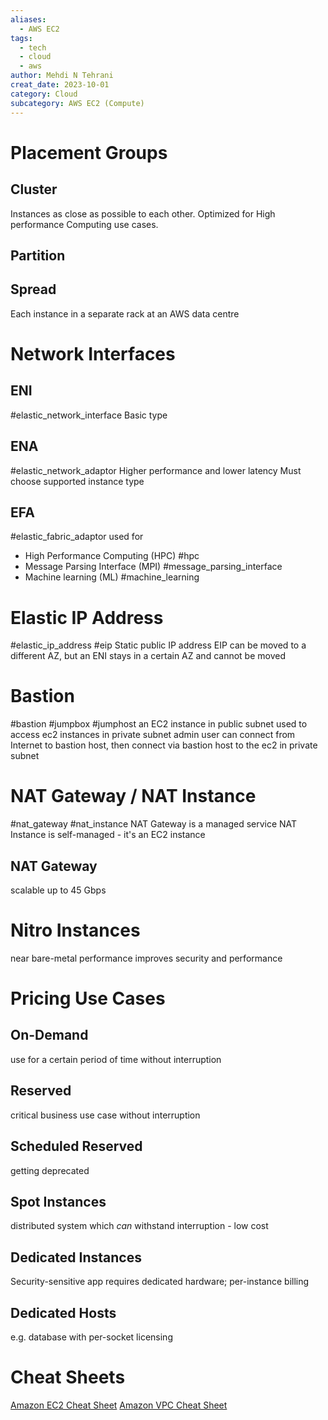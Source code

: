 ```yaml
---
aliases:
  - AWS EC2
tags:
  - tech
  - cloud
  - aws
author: Mehdi N Tehrani
creat_date: 2023-10-01
category: Cloud
subcategory: AWS EC2 (Compute)
---
```


# Placement Groups
## Cluster
Instances as close as possible to each other. Optimized for High performance Computing use cases.
## Partition
## Spread
Each instance in a separate rack at an AWS data centre
# Network Interfaces
## ENI
#elastic_network_interface
Basic type
## ENA
#elastic_network_adaptor
Higher performance and lower latency
Must choose supported instance type
## EFA
#elastic_fabric_adaptor
used for 
- High Performance Computing (HPC) #hpc 
- Message Parsing Interface (MPI) #message_parsing_interface
- Machine learning (ML) #machine_learning

# Elastic IP Address
#elastic_ip_address #eip
Static public IP address
EIP can be moved to a different AZ, but an ENI stays in a certain AZ and cannot be moved

# Bastion
#bastion #jumpbox #jumphost
an EC2 instance in public subnet used to access ec2 instances in private subnet
admin user can connect from Internet to bastion host, then connect via bastion host to the ec2 in private subnet
# NAT Gateway / NAT Instance
#nat_gateway #nat_instance
NAT Gateway is a managed service
NAT Instance is self-managed - it's an EC2 instance

## NAT Gateway
scalable up to 45 Gbps

# Nitro Instances
near bare-metal performance
improves security and performance

# Pricing Use Cases
## On-Demand
use for a certain period of time without interruption
## Reserved
critical business use case without interruption
## Scheduled Reserved
getting deprecated
## Spot Instances
distributed system which *can* withstand interruption - low cost
## Dedicated Instances
Security-sensitive app requires dedicated hardware; per-instance billing
## Dedicated Hosts
e.g. database with per-socket licensing

# Cheat Sheets
[Amazon EC2 Cheat Sheet](https://digitalcloud.training/certification-training/aws-solutions-architect-associate/compute/amazon-ec2/)
[Amazon VPC Cheat Sheet](https://digitalcloud.training/certification-training/aws-solutions-architect-associate/networking-and-content-delivery/amazon-vpc/)
